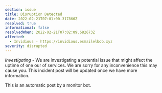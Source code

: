 ```yaml
---
section: issue
title: Disruption Detected
date: 2022-02-21T07:01:00.317866Z
resolved: true
informational: false
resolvedWhen: 2022-02-21T07:02:09.682673Z
affected:
  - Invidious - https://invidious.esmailelbob.xyz
severity: disrupted
---
```

*Investigating* - We are investigating a potential issue that might affect the uptime of one our of services. We are sorry for any inconvenience this may cause you. This incident post will be updated once we have more information.

This is an automatic post by a monitor bot.
        